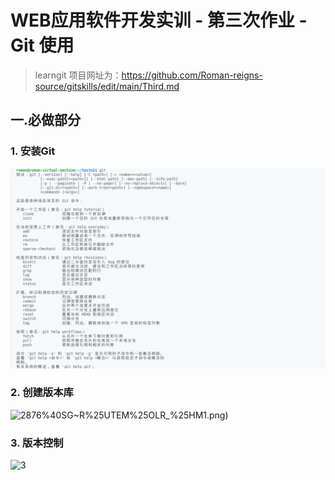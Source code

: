 # WEB应用软件开发实训 - 第三次作业 - Git 使用
>learngit 项目网址为：https://github.com/Roman-reigns-source/gitskills/edit/main/Third.md
## 一.必做部分
### 1. 安装Git
![1](https://raw.githubusercontent.com/Roman-reigns-source/gitskills/main/J%24%5BW2G%25~VR%60%5DX56%5BO3XG83K.png)

### 2. 创建版本库
![2](https://raw.githubusercontent.com/Roman-reigns-source/gitskills/main/)876%40SG~R%25UTEM%25OLR_%25HM1.png)

### 3. 版本控制
![3]()



